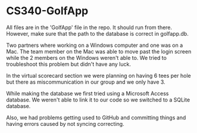 CS340-GolfApp
=============

All files are in the 'GolfApp' file in the repo. It should run from there. 
However, make sure that the path to the database is correct in golfapp.db.

Two partners where working on a Windows computer and one was on a Mac. The team member on the Mac was able to move
past the login screen while the 2 members on the Windows weren't able to. We tried to troubleshoot this problem but 
didn't have any luck.

In the virtual scorecard section we were planning on having 6 tees per hole but there as miscommunication in our group and
we only have 3.

While making the database we first tried using a Microsoft Access database. We weren't able to link it to our code so we 
switched to a SQLite database.

Also, we had problems getting used to GitHub and committing things and having errors caused by not syncing correcting.

